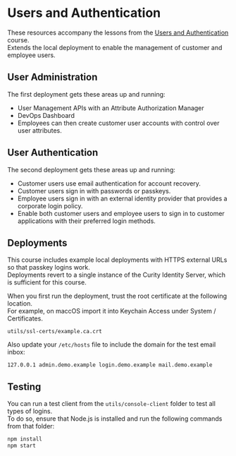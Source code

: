 # Users and Authentication

These resources accompany the lessons from the [Users and Authentication](https://curity.io/training/users-and-authentication) course.\
Extends the local deployment to enable the management of customer and employee users.

## User Administration

The first deployment gets these areas up and running:

- User Management APIs with an Attribute Authorization Manager
- DevOps Dashboard
- Employees can then create customer user accounts with control over user attributes.

## User Authentication

The second deployment gets these areas up and running:

- Customer users use email authentication for account recovery.
- Customer users sign in with passwords or passkeys.
- Employee users sign in with an external identity provider that provides a corporate login policy.
- Enable both customer users and employee users to sign in to customer applications with their preferred login methods.

## Deployments

This course includes example local deployments with HTTPS external URLs so that passkey logins work.\
Deployments revert to a single instance of the Curity Identity Server, which is sufficient for this course.

When you first run the deployment, trust the root certificate at the following location.\
For example, on maccOS import it into Keychain Access under System / Certificates.

```text
utils/ssl-certs/example.ca.crt
```

Also update your `/etc/hosts` file to include the domain for the test email inbox:

```text
127.0.0.1 admin.demo.example login.demo.example mail.demo.example
```

## Testing

You can run a test client from the `utils/console-client` folder to test all types of logins.\
To do so, ensure that Node.js is installed and run the following commands from that folder:

```bash
npm install
npm start
```

